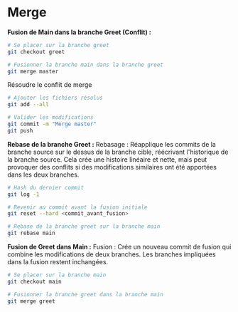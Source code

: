 # Merge

__Fusion de Main dans la branche Greet (Conflit) :__
```sh
# Se placer sur la branche greet
git checkout greet

# Fusionner la branche main dans la branche greet
git merge master
```
Résoudre le conflit de merge
```sh
# Ajouter les fichiers résolus
git add --all

# Valider les modifications
git commit -m "Merge master"
git push
```

__Rebase de la branche Greet :__
Rebasage : Réapplique les commits de la branche source sur le dessus de la branche cible, réécrivant l'historique de la branche source. Cela crée une histoire linéaire et nette, mais peut provoquer des conflits si des modifications similaires ont été apportées dans les deux branches.
```sh
# Hash du dernier commit
git log -1
```
```sh
# Revenir au commit avant la fusion initiale
git reset --hard <commit_avant_fusion>

# Rebase de la branche greet sur la branche main
git rebase main
```

__Fusion de Greet dans Main :__
Fusion : Crée un nouveau commit de fusion qui combine les modifications de deux branches. Les branches impliquées dans la fusion restent inchangées.
```sh
# Se placer sur la branche main
git checkout main

# Fusionner la branche greet dans la branche main
git merge greet
```
